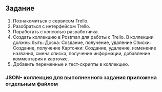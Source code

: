 ## Задание ##
1. Познакомиться с сервисом Trello.
2. Разобраться с интерфейсом Trello.
3. Поработать с консолью разработчика.
4. Создать коллекцию в Postman для работы с Trello.
В коллекции должны быть:
Доска: Создание, получение, удаление
Списки: Создание, получение
Карточки: Создание, удаление, изменение названия, смена списка, получение информации, добавление комментария к карточке.
5. Добавить переменные и тест-скрипты в коллекцию.

### JSON- коллекция для выполненного задания приложена отдельным файлом

